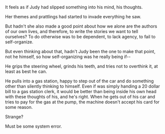 It feels as if Judy had slipped something into his mind, his thoughts.

Her themes and prattlings had started to invade everything he saw.

But hadn't she also made a good point about how we alone are the authors of our own lives, and therefore, to write the stories we want to tell ourselves? To do otherwise was to be dependent, to lack agency, to fail to self-organize.

But even thinking about that, hadn't Judy been the one to make that point, not he himself, so how self-organizing was he really being if--

He grips the steering wheel, grinds his teeth, and tries not to overthink it, at least as best he can.

He pulls into a gas station, happy to step out of the car and do something other than silently thinking to himself. Even if was simply handing a 20 dollar bill to a gas station clerk, it would be better than being inside his own head with these thoughts of his, and he's right. When he gets out of his car and tries to pay for the gas at the pump, the machine doesn't accept his card for some reason.

Strange?

Must be some system error.